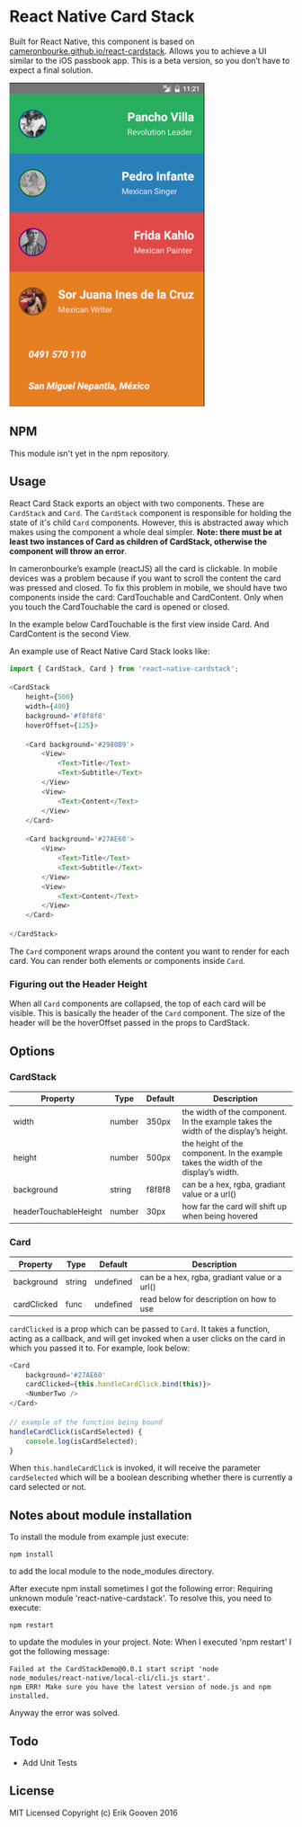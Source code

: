 React Native Card Stack
=========================

Built for React Native, this component is based on [cameronbourke.github.io/react-cardstack](http://cameronbourke.github.io/react-cardstack).  Allows you to achieve a UI similar to the iOS passbook app. This is a beta version, so you don’t have to expect a final solution.

![](./demo.png)

## NPM

This module isn't yet in the npm repository.

## Usage

React Card Stack exports an object with two components. These are `CardStack` and `Card`. The `CardStack` component is responsible for holding the state of it's child `Card` components. However, this is abstracted away which makes using the component a whole deal simpler. **Note: there must be at least two instances of Card as children of CardStack, otherwise the component will throw an error**.

In cameronbourke’s example (reactJS) all the card is clickable. In mobile devices was a problem because if you want to scroll the content the card was pressed and closed. To fix this problem in mobile, we should have two components inside the card: CardTouchable and CardContent. Only when you touch the CardTouchable the card is opened or closed.

In the example below CardTouchable is the first view inside Card. And CardContent is the second View.

An example use of React Native Card Stack looks like:

```js
import { CardStack, Card } from 'react—native-cardstack';

<CardStack
	height={500}
	width={400}
	background='#f8f8f8'
	hoverOffset={125}>

	<Card background='#2980B9'>
		<View>
			<Text>Title</Text>
			<Text>Subtitle</Text>
		</View>
		<View>
			<Text>Content</Text>
		</View>
	</Card>

	<Card background='#27AE60'>
		<View>
			<Text>Title</Text>
			<Text>Subtitle</Text>
		</View>
		<View>
			<Text>Content</Text>
		</View>
	</Card>

</CardStack>
```

The `Card` component wraps around the content you want to render for each card. You can render both elements or components inside `Card`.

### Figuring out the Header Height

When all `Card` components are collapsed, the top of each card will be visible. This is basically the header of the `Card` component.
The size of the header will be the hoverOffset passed in the props to CardStack.

## Options

### CardStack

Property  		| Type 	  | Default | Description
------------- 		| -------------     | ------ 				| --------
width       		| number | 350px    | the width of the component. In the example takes the width of the display’s height.
height      		| number | 500px    | the height of the component. In the example takes the width of the display’s width.
background  		| string | f8f8f8   | can be a hex, rgba, gradiant value or a url()
headerTouchableHeight 	| number | 30px     | how far the card will shift up when being hovered

### Card

Property  | Type | Default | Description
------------- | ------------- | ------- | -------
background  | string | undefined | can be a hex, rgba, gradiant value or a url()
cardClicked | func   | undefined | read below for description on how to use

`cardClicked` is a prop which can be passed to `Card`. It takes a function, acting as a callback, and will get invoked when a user clicks on the card in which you passed it to. For example, look below:

```js
<Card
	background='#27AE60'
	cardClicked={this.handleCardClick.bind(this)}>
	<NumberTwo />
</Card>

// example of the function being bound
handleCardClick(isCardSelected) {
	console.log(isCardSelected);
}
```

When `this.handleCardClick` is invoked, it will receive the parameter `cardSelected` which will be a boolean describing whether there is currently a card selected or not.

## Notes about module installation

To install the module from example just execute:

```
npm install
```

to add the local module to the node_modules directory.

After execute npm install sometimes I got the following error: Requiring unknown module 'react-native-cardstack'.
To resolve this, you need to execute:

```
npm restart
```
to update the modules in your project.
Note: When I executed 'npm restart' I got the following message:

```
Failed at the CardStackDemo@0.0.1 start script 'node node_modules/react-native/local-cli/cli.js start'.
npm ERR! Make sure you have the latest version of node.js and npm installed.
```

Anyway the error was solved.

## Todo

- Add Unit Tests

## License

MIT Licensed Copyright (c) Erik Gooven 2016
